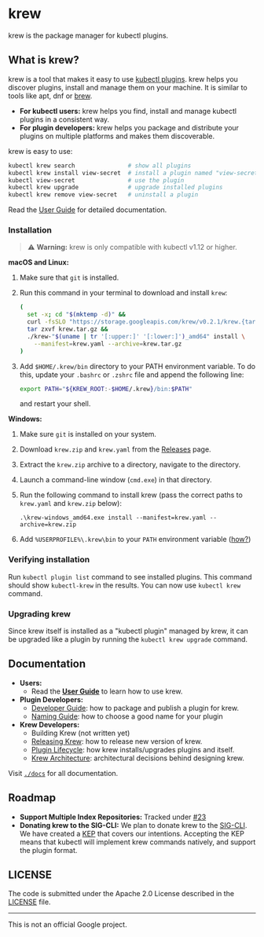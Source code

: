 # krew

krew is the package manager for kubectl plugins.

## What is krew?

krew is a tool that makes it easy to use [kubectl
plugins](https://kubernetes.io/docs/tasks/extend-kubectl/kubectl-plugins/). krew
helps you discover plugins, install and manage them on your machine. It is
similar to tools like apt, dnf or [brew](http://brew.sh).

- **For kubectl users:** krew helps you find, install and manage kubectl plugins
  in a consistent way.
- **For plugin developers:** krew helps you package and distribute your plugins
  on multiple platforms and makes them discoverable.

krew is easy to use:

```sh
kubectl krew search               # show all plugins
kubectl krew install view-secret  # install a plugin named "view-secret"
kubectl view-secret               # use the plugin
kubectl krew upgrade              # upgrade installed plugins
kubectl krew remove view-secret   # uninstall a plugin
```

Read the [User Guide](./docs/USER_GUIDE.md) for detailed documentation.

### Installation

> :warning: **Warning:** krew is only compatible with kubectl v1.12 or higher.

**macOS and Linux:**

1. Make sure that `git` is installed.
2. Run this command in your terminal to download and install `krew`:

    ```sh
    (
      set -x; cd "$(mktemp -d)" &&
      curl -fsSLO "https://storage.googleapis.com/krew/v0.2.1/krew.{tar.gz,yaml}" &&
      tar zxvf krew.tar.gz &&
      ./krew-"$(uname | tr '[:upper:]' '[:lower:]')_amd64" install \
        --manifest=krew.yaml --archive=krew.tar.gz
    )
    ```
3. Add `$HOME/.krew/bin` directory to your PATH environment variable. To do
   this, update your `.bashrc` or `.zshrc` file and append the following line:

     ```sh
     export PATH="${KREW_ROOT:-$HOME/.krew}/bin:$PATH"
     ```

   and restart your shell.

**Windows:**

1. Make sure `git` is installed on your system.
1. Download `krew.zip` and `krew.yaml` from the [Releases][releases] page.
1. Extract the `krew.zip` archive to a directory, navigate to the directory.
1. Launch a command-line window (`cmd.exe`) in that directory.
1. Run the following command to install krew (pass the correct
   paths to `krew.yaml` and `krew.zip` below):

       .\krew-windows_amd64.exe install --manifest=krew.yaml --archive=krew.zip

1. Add `%USERPROFILE%\.krew\bin` to your `PATH` environment variable
   ([how?](https://java.com/en/download/help/path.xml))

[releases]: https://github.com/GoogleContainerTools/krew/releases

### Verifying installation

Run `kubectl plugin list` command to see installed plugins. This command should
show `kubectl-krew` in the results. You can now use `kubectl krew` command.

### Upgrading krew

Since krew itself is installed as a "kubectl plugin" managed by krew, it can be
upgraded like a plugin by running the `kubectl krew upgrade` command.

## Documentation

- **Users:**
  - Read the [**User Guide**](./docs/USER_GUIDE.md) to learn how to use krew.
- **Plugin Developers:**
  - [Developer Guide](./docs/DEVELOPER_GUIDE.md): how to package and publish a
    plugin for krew.
  - [Naming Guide](./docs/NAMING_GUIDE.md): how to choose a good name for your
    plugin
- **Krew Developers:**
  - Building Krew (not written yet)
  - [Releasing Krew](./docs/RELEASING_KREW.md): how to release new version of
    krew.
  - [Plugin Lifecycle](./docs/PLUGIN_LIFECYCLE.md): how krew installs/upgrades
    plugins and itself.
  - [Krew Architecture](./docs/KREW_ARCHITECTURE.md): architectural decisions
    behind designing krew.

Visit [`./docs`](./docs) for all documentation.

## Roadmap

- **Support Multiple Index Repositories:** Tracked under
  [#23](https://github.com/GoogleContainerTools/krew/issues/23)
- **Donating krew to the SIG-CLI:** We plan to donate krew to the
  [SIG-CLI](https://github.com/kubernetes/community/tree/master/sig-cli). We
  have created a [KEP](https://github.com/kubernetes/community/pull/2340) that
  covers our intentions. Accepting the KEP means that kubectl will implement
  krew commands natively, and support the plugin format.

## LICENSE

The code is submitted under the Apache 2.0 License described in the
[LICENSE](./LICENSE) file.

----

This is not an official Google project.
